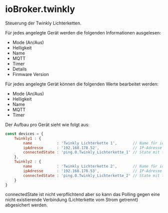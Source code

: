 # ioBroker.twinkly

Steuerung der Twinkly Lichterketten.

Für jedes angelegte Gerät werden die folgenden Informationen ausgelesen:
- Mode (An/Aus)
- Helligkeit
- Name
- MQTT
- Timer
- Details
- Firmware Version

Für jedes angelegte Gerät können die folgenden Werte bearbeitet werden:
- Mode (An/Aus)
- Helligkeit
- Name
- MQTT
- Timer

Der Aufbau pro Gerät sieht wie folgt aus:
``` javascript
const devices = {
    Twinkly1 : {
        name           : 'Twinkly Lichterkette 1',       // Name für ioBroker (Falls nicht hinterlegt wird in diesem Fall "Weihnachtsbaum" genommen)
        ipAdresse      : '192.168.178.52',               // IP-Adresse von der Twinkly-Lichterkette
        connectedState : 'ping.0.Twinkly_Lichterkette_1' // State mit true/false der den aktuellen Status der Lichterkette überwacht (bspw. ping, tr-064)
    },
    Twinkly2 : {
        name           : 'Twinkly Lichterkette 2',       // Name für ioBroker (Falls nicht hinterlegt wird in diesem Fall "Weihnachtsbaum" genommen)
        ipAdresse      : '192.168.178.53',               // IP-Adresse von der Twinkly-Lichterkette
        connectedState : 'ping.0.Twinkly_Lichterkette_2' // State mit true/false der den aktuellen Status der Lichterkette überwacht (bspw. ping, tr-064)
    }
}
```
connectedState ist nicht verpflichtend aber so kann das Polling gegen eine nicht existierende Verbindung (Lichterkette vom Strom getrennt) abgesichert werden.
